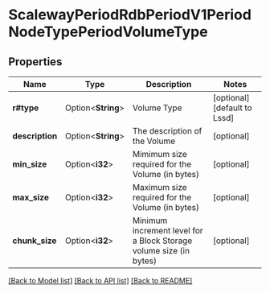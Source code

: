# ScalewayPeriodRdbPeriodV1PeriodNodeTypePeriodVolumeType

## Properties

Name | Type | Description | Notes
------------ | ------------- | ------------- | -------------
**r#type** | Option<**String**> | Volume Type | [optional][default to Lssd]
**description** | Option<**String**> | The description of the Volume | [optional]
**min_size** | Option<**i32**> | Mimimum size required for the Volume (in bytes) | [optional]
**max_size** | Option<**i32**> | Maximum size required for the Volume (in bytes) | [optional]
**chunk_size** | Option<**i32**> | Minimum increment level for a Block Storage volume size (in bytes) | [optional]

[[Back to Model list]](../README.md#documentation-for-models) [[Back to API list]](../README.md#documentation-for-api-endpoints) [[Back to README]](../README.md)



